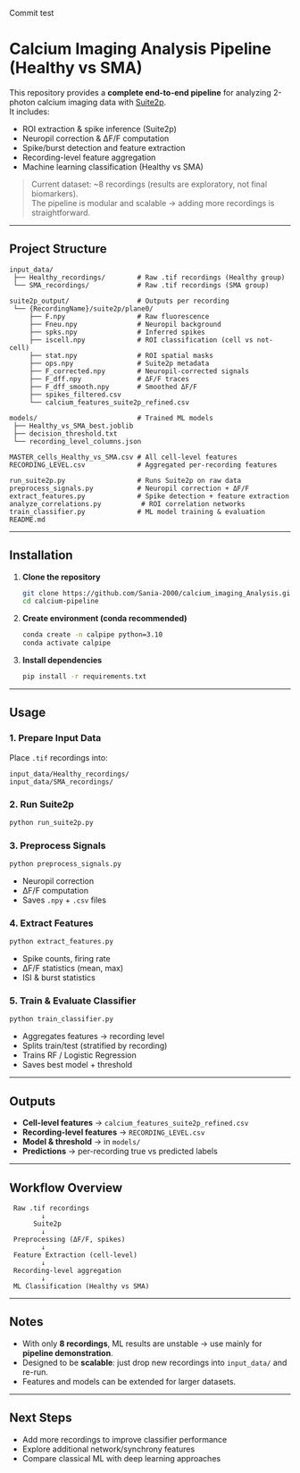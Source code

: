 Commit test
# Calcium Imaging Analysis Pipeline (Healthy vs SMA)

This repository provides a **complete end-to-end pipeline** for analyzing 2-photon calcium imaging data with [Suite2p](https://github.com/MouseLand/suite2p).  
It includes:

- ROI extraction & spike inference (Suite2p)  
- Neuropil correction & ΔF/F computation  
- Spike/burst detection and feature extraction  
- Recording-level feature aggregation  
- Machine learning classification (Healthy vs SMA)  

> Current dataset: ~8 recordings (results are exploratory, not final biomarkers).  
The pipeline is modular and scalable → adding more recordings is straightforward.  

---

##  Project Structure

```
input_data/                
 ├── Healthy_recordings/        # Raw .tif recordings (Healthy group)
 └── SMA_recordings/            # Raw .tif recordings (SMA group)

suite2p_output/                 # Outputs per recording
 └── {RecordingName}/suite2p/plane0/
     ├── F.npy                  # Raw fluorescence
     ├── Fneu.npy               # Neuropil background
     ├── spks.npy               # Inferred spikes
     ├── iscell.npy             # ROI classification (cell vs not-cell)
     ├── stat.npy               # ROI spatial masks
     ├── ops.npy                # Suite2p metadata
     ├── F_corrected.npy        # Neuropil-corrected signals
     ├── F_dff.npy              # ΔF/F traces
     ├── F_dff_smooth.npy       # Smoothed ΔF/F
     ├── spikes_filtered.csv
     └── calcium_features_suite2p_refined.csv

models/                         # Trained ML models
 ├── Healthy_vs_SMA_best.joblib
 ├── decision_threshold.txt
 └── recording_level_columns.json

MASTER_cells_Healthy_vs_SMA.csv # All cell-level features
RECORDING_LEVEL.csv             # Aggregated per-recording features

run_suite2p.py                  # Runs Suite2p on raw data
preprocess_signals.py           # Neuropil correction + ΔF/F
extract_features.py             # Spike detection + feature extraction
analyze_correlations.py          # ROI correlation networks
train_classifier.py             # ML model training & evaluation
README.md
```

---

## Installation

1. **Clone the repository**
   ```bash
   git clone https://github.com/Sania-2000/calcium_imaging_Analysis.git
   cd calcium-pipeline
   ```

2. **Create environment (conda recommended)**
   ```bash
   conda create -n calpipe python=3.10
   conda activate calpipe
   ```

3. **Install dependencies**
   ```bash
   pip install -r requirements.txt
   ```

---

## Usage

### 1. Prepare Input Data
Place `.tif` recordings into:
```
input_data/Healthy_recordings/
input_data/SMA_recordings/
```

### 2. Run Suite2p
```bash
python run_suite2p.py
```

### 3. Preprocess Signals
```bash
python preprocess_signals.py
```
- Neuropil correction  
- ΔF/F computation  
- Saves `.npy` + `.csv` files  

### 4. Extract Features
```bash
python extract_features.py
```
- Spike counts, firing rate  
- ΔF/F statistics (mean, max)  
- ISI & burst statistics  

### 5. Train & Evaluate Classifier
```bash
python train_classifier.py
```
- Aggregates features → recording level  
- Splits train/test (stratified by recording)  
- Trains RF / Logistic Regression  
- Saves best model + threshold  

---

## Outputs

- **Cell-level features** → `calcium_features_suite2p_refined.csv`  
- **Recording-level features** → `RECORDING_LEVEL.csv`  
- **Model & threshold** → in `models/`  
- **Predictions** → per-recording true vs predicted labels  

---

##  Workflow Overview

```
 Raw .tif recordings
        ↓
      Suite2p
        ↓
 Preprocessing (ΔF/F, spikes)
        ↓
 Feature Extraction (cell-level)
        ↓
 Recording-level aggregation
        ↓
 ML Classification (Healthy vs SMA)
```

---

##  Notes

- With only **8 recordings**, ML results are unstable → use mainly for **pipeline demonstration**.  
- Designed to be **scalable**: just drop new recordings into `input_data/` and re-run.  
- Features and models can be extended for larger datasets.  

---

## Next Steps

- Add more recordings to improve classifier performance  
- Explore additional network/synchrony features  
- Compare classical ML with deep learning approaches  

 
